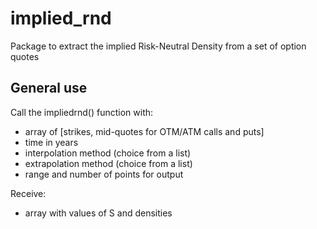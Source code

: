 # implied_rnd
Package to extract the implied Risk-Neutral Density from a set of option quotes

## General use
Call the impliedrnd() function with:
- array of [strikes, mid-quotes for OTM/ATM calls and puts]
- time in years
- interpolation method (choice from a list)
- extrapolation method (choice from a list)
- range and number of points for output

Receive:
- array with values of S and densities
